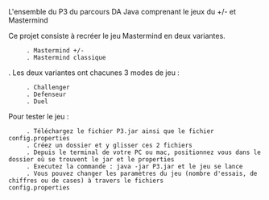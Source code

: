 L'ensemble du P3 du parcours DA Java comprenant le jeux du +/- et Mastermind

Ce projet consiste à recréer le jeu Mastermind en deux variantes.

         . Mastermind +/-
         . Mastermind classique
         
. Les deux variantes ont chacunes 3 modes de jeu :

         . Challenger
         . Defenseur
         . Duel
         

Pour tester le jeu :

         . Téléchargez le fichier P3.jar ainsi que le fichier config.properties
         . Créez un dossier et y glisser ces 2 fichiers
         . Depuis le terminal de votre PC ou mac, positionnez vous dans le dossier où se trouvent le jar et le properties 
         . Executez la commande : java -jar P3.jar et le jeu se lance 
         . Vous pouvez changer les paramètres du jeu (nombre d'essais, de chiffres ou de cases) à travers le fichiers                    config.properties


